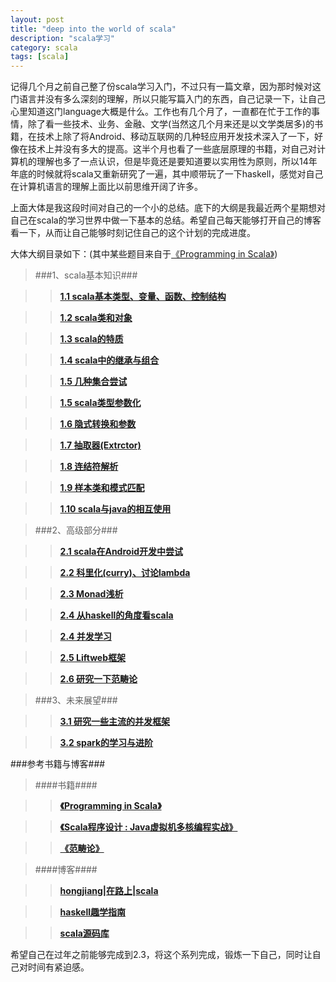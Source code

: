 ```yaml
---
layout: post
title: "deep into the world of scala"
description: "scala学习"
category: scala
tags: [scala]
---
```


记得几个月之前自己整了份scala学习入门，不过只有一篇文章，因为那时候对这门语言并没有多么深刻的理解，所以只能写篇入门的东西，自己记录一下，让自己心里知道这门language大概是什么。工作也有几个月了，一直都在忙于工作的事情，除了看一些技术、业务、金融、文学(当然这几个月来还是以文学类居多)的书籍，在技术上除了将Android、移动互联网的几种轻应用开发技术深入了一下，好像在技术上并没有多大的提高。这半个月也看了一些底层原理的书籍，对自己对计算机的理解也多了一点认识，但是毕竟还是要知道要以实用性为原则，所以14年年底的时候就将scala又重新研究了一遍，其中顺带玩了一下haskell，感觉对自己在计算机语言的理解上面比以前思维开阔了许多。

上面大体是我这段时间对自己的一个小的总结。底下的大纲是我最近两个星期想对自己在scala的学习世界中做一下基本的总结。希望自己每天能够打开自己的博客看一下，从而让自己能够时刻记住自己的这个计划的完成进度。

大体大纲目录如下：(其中某些题目来自于[《Programming in Scala》](http://book.douban.com/subject/5377415/))

>###1、scala基本知识###

>>****[1.1 scala基本类型、变量、函数、控制结构]()****

>>****[1.2 scala类和对象]()****

>>****[1.3 scala的特质]()****

>>****[1.4 scala中的继承与组合]()****

>>****[1.5 几种集合尝试]()****

>>****[1.5 scala类型参数化]()****

>>****[1.6 隐式转换和参数]()****

>>****[1.7 抽取器(Extrctor)]()****

>>****[1.8 连结符解析]()****

>>****[1.9 样本类和模式匹配]()****

>>****[1.10 scala与java的相互使用]()****

>###2、高级部分###

>>****[2.1 scala在Android开发中尝试]()****

>>****[2.2 科里化(curry)、讨论lambda]()****

>>****[2.3 Monad浅析]()****

>>****[2.4 从haskell的角度看scala]()****

>>****[2.4 并发学习]()****

>>****[2.5 Liftweb框架]()****

>>****[2.6 研究一下范畴论]()****

>###3、未来展望###

>>****[3.1 研究一些主流的并发框架]()****

>>****[3.2 spark的学习与进阶]()****

###参考书籍与博客###

>####书籍####

>>****[《Programming in Scala》](http://book.douban.com/subject/5377415/)****

>>****[《Scala程序设计 : Java虚拟机多核编程实战》](http://book.douban.com/subject/4909629/)****

>>****[《范畴论》](http://book.douban.com/subject/1894611/)****

>####博客####

>>****[hongjiang|在路上|scala](http://hongjiang.info/scala/)****

>>****[haskell趣学指南](http://learnyouahaskell-zh-tw.csie.org/zh-cn/chapters.html)****

>>****[scala源码库](https://github.com/scala/scala/tree/2.11.x/src/library/scala)****

希望自己在过年之前能够完成到2.3，将这个系列完成，锻炼一下自己，同时让自己对时间有紧迫感。












 









    







    


    




    



    
























    



    